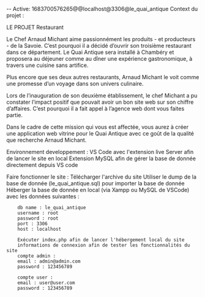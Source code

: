 -- Active: 1683700576265@@localhost@3306@le_quai_antique
Context du projet :

LE PROJET Restaurant

Le Chef Arnaud Michant aime passionnément les produits - et producteurs - de la Savoie.
C’est pourquoi il a décidé d’ouvrir son troisième restaurant dans ce département.
Le Quai Antique sera installé à Chambéry et proposera au déjeuner comme au dîner une
expérience gastronomique, à travers une cuisine sans artifice.

Plus encore que ses deux autres restaurants, Arnaud Michant le voit comme une promesse
d’un voyage dans son univers culinaire.

Lors de l’inauguration de son deuxième établissement, le chef Michant a pu constater
l’impact positif que pouvait avoir un bon site web sur son chiffre d’affaires. C’est pourquoi il
a fait appel à l’agence web dont vous faites partie.

Dans le cadre de cette mission qui vous est affectée, vous aurez à créer une application web
vitrine pour le Quai Antique avec ce goût de la qualité que recherche Arnaud Michant.

Environnement developpement :
VS Code avec l'extension live Server afin de lancer le site en local
Extension MySQL afin de gérer la base de donnée directement depuis VS code

Faire fonctionner le site :
Télécharger l'archive du site
Utiliser le dump de la base de donnée (le_quai_antique.sql) pour importer la base de donnée
Héberger la base de donnée en local (via Xampp ou MySQL de VSCode) avec les données suivantes :

        db name : le_quai_antique
        username : root
        password : root
        port : 3306
        host : localhost

        Exécuter index.php afin de lancer l'hébergement local du site
        informations de connexion afin de tester les fonctionnalités du site
        compte admin :
        email : admin@admin.com
        password : 123456789

        compte user :
        email : user@user.com
        password : 123456789
